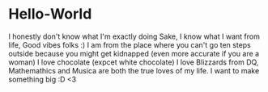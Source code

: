 # Hello-World
I honestly don't know what I'm exactly doing
Sake, I know what I want from life, Good vibes folks :) 
I am from the place where you can't go ten steps outside because you might get kidnapped (even more accurate if you are a woman)
I love chocolate (expcet white chocolate) I love Blizzards from DQ, Mathemathics and Musica are both the true loves of my life.
I want to make something big :D <3
